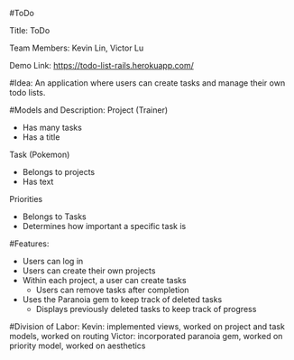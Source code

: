 #ToDo

Title: ToDo


Team Members: Kevin Lin, Victor Lu 


Demo Link: https://todo-list-rails.herokuapp.com/


#Idea: 
An application where users can create tasks and manage their own todo lists.


#Models and Description:
Project (Trainer)
   - Has many tasks
   - Has a title

Task (Pokemon)
   - Belongs to projects
   - Has text

Priorities
   - Belongs to Tasks
   - Determines how important a specific task is


#Features:
- Users can log in
- Users can create their own projects
- Within each project, a user can create tasks
   - Users can remove tasks after completion
- Uses the Paranoia gem to keep track of deleted tasks
   - Displays previously deleted tasks to keep track of progress


#Division of Labor:
Kevin: implemented views, worked on project and task models, worked on routing
Victor: incorporated paranoia gem, worked on priority model, worked on aesthetics
